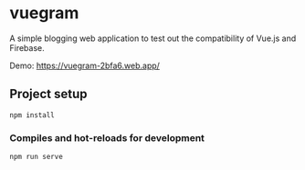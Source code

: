 # vuegram

A simple blogging web application to test out the compatibility of Vue.js and Firebase.


Demo: https://vuegram-2bfa6.web.app/

## Project setup
```
npm install
```

### Compiles and hot-reloads for development
```
npm run serve
```
